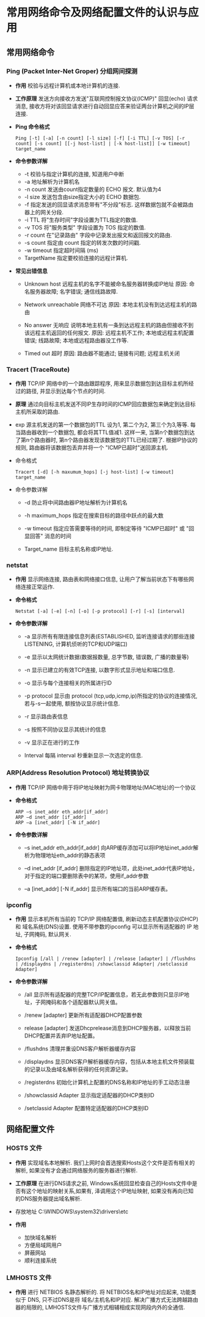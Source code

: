 # 常用网络命令及网络配置文件的认识与应用

## 常用网络命令

### Ping (Packet Inter-Net Groper) 分组网间探测

- **作用**
校验与远程计算机或本地计算机的连接.

- **工作原理**
发送方向接收方发送"互联网控制报文协议(ICMP)" 回显(echo) 请求消息, 接收方将对该回显请求进行自动回显应答来验证两台计算机之间的IP层连接.

- **Ping 命令格式**

    ~~~shell
    Ping [-t] [-a] [-n count] [-l size] [-f] [-i TTL] [-v TOS] [-r count] [-s count] [[-j host-list] | [-k host-list]] [-w timeout] target_name
    ~~~

- **命令参数详解**
    - -t 校验与指定计算机的连接, 知道用户中断
    - -a 地址解析为计算机名
    - -n count 发送由count指定数量的 ECHO 报文. 默认值为4
    - -l size 发送包含由size指定大小的 ECHO 数据包.
    - -f 指定发送的回显请求消息带有"不分段"标志. 这样数据包就不会被路由器上的网关分段.
    - -i TTL 将"生存时间"字段设置为TTL指定的数值.
    - -v TOS 将"服务类型" 字段设置为 TOS 指定的数值.
    - -r count 在"记录路由" 字段中记录发出报文和返回报文的路由.
    - -s count 指定由 count 指定的转发次数的时间戳.
    - -w timeout 指定超时间隔 (ms)
    - TargetName 指定要校验连接的远程计算机.

- **常见出错信息**
    - Unknown host
    远程主机的名字不能被命名服务器转换成IP地址
    原因: 命名服务器故障; 名字错误; 通信线路故障.

    - Network unreachable 网络不可达
    原因: 本地主机没有到达远程主机的路由

    - No answer 无响应
    说明本地主机有一条到达远程主机的路由但接收不到该远程主机返回的任何报文.
    原因: 远程主机不工作; 本地或远程主机配置错误; 线路故障; 本地或远程路由器没工作等.

    - Timed out 超时
    原因: 路由器不能通过; 链接有问题; 远程主机关闭

### Tracert (TraceRoute)

- **作用**
TCP/IP 网络中的一个路由跟踪程序, 用来显示数据包到达目标主机所经过的路径, 并显示到达每个节点的时间.

- **原理**
通过向目标主机发送不同IP生存时间的ICMP回应数据包来确定到达目标主机所采取的路由.

- exp
源主机发送的第一个数据包的TTL 设为1, 第二个为2, 第三个为3,等等. 每当路由器收到一个数据包, 都会将其TTL值减1. 这样一来, 当第n个数据包到达了第n个路由器时, 第n个路由器发现该数据包的TTL已经过期了. 根据IP协议的规则, 路由器将该数据包丢弃并将一个 "ICMP已超时"送回源主机.

- 命令格式

    ~~~shell
    Tracert [-d] [-h maxumum_hops] [-j host-list] [-w timeout] target_name
    ~~~

- 命令参数详解

    - -d 防止将中间路由器IP地址解析为计算机名

    - -h maximum_hops 指定在搜索目标的路径中跃点的最大数

    - -w timeout 指定应答需要等待的时间, 即制定等待 "ICMP已超时" 或 "回显回答" 消息的时间

    - Target_name 目标主机名称或IP地址.


### netstat

- **作用**
显示网络连接, 路由表和网络接口信息, 让用户了解当前状态下有哪些网络连接正常运作.

- **命令格式**
    ~~~shell
    Netstat [-a] [-e] [-n] [-o] [-p protocol] [-r] [-s] [interval]
    ~~~

- **命令参数详解**
    - -a 显示所有有限连接信息列表(ESTABLISHED, 监听连接请求的那些连接LISTENING, 计算机侦听的TCP和UDP端口)

    - -e 显示以太网统计数据(数据报数量, 总字节数, 错误数, 广播的数量等)

    - -n 显示已建立的有效TCP连接, 以数字形式显示地址和端口信息.

    - -o 显示与每个连接相关的所属进行ID

    - -p protocol 显示由 protocol (tcp,udp,icmp,ip)所指定的协议的连接情况, 若与-s一起使用, 额按协议显示统计信息.

    - -r 显示路由表信息

    - -s 按照不同协议显示其统计的信息

    - -v 显示正在进行的工作

    - Interval 每隔 interval 秒重新显示一次选定的信息.

### ARP(Address Resolution Protocol) 地址转换协议

- **作用**
TCP/IP 网络中用于将IP地址映射为网卡物理地址(MAC地址)的一个协议

- **命令格式**
    ~~~shell
    ARP –s inet_addr eth_addr[if_addr]
    ARP –d inet_addr [if_addr]
    ARP –a [inet_addr] [-N if_addr]
    ~~~

- **命令参数详解**

    - –s inet_addr eth_addr[if_addr]
    向ARP缓存添加可以将IP地址inet_addr解析为物理地址eth_addr的静态表项

    - –d inet_addr [if_addr]
    删除指定的IP地址项，此处inet_addr代表IP地址，对于指定的端口要删除表中的某项，使用if_addr参数

    - –a [inet_addr] [-N if_addr]
    显示所有端口的当前ARP缓存表。

### ipconfig

- **作用**
显示本机所有当前的 TCP/IP 网络配置值, 刷新动态主机配置协议(DHCP) 和 域名系统(DNS)设置. 使用不带参数的ipconfig 可以显示所有适配器的 IP 地址, 子网掩码, 默认网关.

- **命令格式**
    ~~~shell
    Ipconfig [/all | /renew [adapter] | /release [adapter] | /flushdns | /displaydns | /registerdns| /showclassid Adapter| /setclassid Adapter]
    ~~~

- **命令参数详解**
    - /all 显示所有适配器的完整TCP/IP配置信息，若无此参数则只显示IP地址，子网掩码和各个适配器默认网关值。
    - /renew [adapter] 更新所有适配器DHCP配置参数

    - release [adapter] 发送Dhcprelease消息到DHCP服务器，以释放当前DHCP配置并丢弃IP地址配置。

    - /flushdns 清理并重设DNS客户解析器缓存内容

    - /displaydns 显示DNS客户解析器缓存内容，包括从本地主机文件预装载的记录以及由域名解析获得的任何资源记录。

    - /registerdns 初始化计算机上配置的DNS名称和IP地址的手工动态注册
    - /showclassid Adapter 显示指定适配器的DHCP类别ID
    - /setclassid Adapter 配置特定适配器的DHCP类别ID

## 网络配置文件

### HOSTS 文件

- **作用**
实现域名本地解析. 我们上网时会首选搜索Hosts这个文件是否有相关的解析, 如果没有才会通过网络服务的服务器进行解析.

- **工作原理**
在进行DNS请求之前, Windows系统回显检查自己的Hosts文件中是否有这个地址的映射关系,如果有, 泽调用这个IP地址映射, 如果没有再向已知的DNS服务器提出域名解析.

- 存放地址
C:\WINDOWS\system32\drivers\etc

- **作用**
    - 加快域名解析
    - 方便局域网用户
    - 屏蔽网站
    - 顺利连接系统

### LMHOSTS 文件

- **作用**
进行 NETBIOS 名静态解析的. 将 NETBIOS名和IP地址对应起来, 功能类似于 DNS, 只不过DNS是将 域名/主机名和IP对应. 解决广播方式无法跨越路由器的局限的, LMHOSTS文件与广播方式相辅相成实现网段内外的全通信.